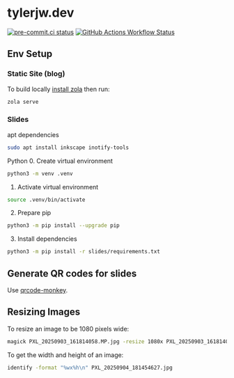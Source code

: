 # tylerjw.dev

[![pre-commit.ci status](https://results.pre-commit.ci/badge/github/tylerjw/tylerjw.dev/main.svg)](https://results.pre-commit.ci/latest/github/tylerjw/tylerjw.dev/main)
[![GitHub Actions Workflow Status](https://img.shields.io/github/actions/workflow/status/tylerjw/tylerjw.dev/deploy.yaml?label=Build%20and%20Deploy)](https://github.com/tylerjw/tylerjw.dev/actions/workflows/deploy.yaml)

## Env Setup

### Static Site (blog)

To build locally [install zola](https://www.getzola.org/documentation/getting-started/installation/) then run:

```bash
zola serve
```

### Slides

apt dependencies
```bash
sudo apt install inkscape inotify-tools
```

Python
0. Create virtual environment
```bash
python3 -m venv .venv
```
1. Activate virtual environment
```bash
source .venv/bin/activate
```
2. Prepare pip
```bash
python3 -m pip install --upgrade pip
```
3. Install dependencies
```bash
python3 -m pip install -r slides/requirements.txt
```

## Generate QR codes for slides

Use [qrcode-monkey](https://www.qrcode-monkey.com/).

## Resizing Images

To resize an image to be 1080 pixels wide:
```bash
magick PXL_20250903_161814058.MP.jpg -resize 1080x PXL_20250903_161814058.MP-r.jpg
```

To get the width and height of an image:
```bash
identify -format "%wx%h\n" PXL_20250904_181454627.jpg
```
